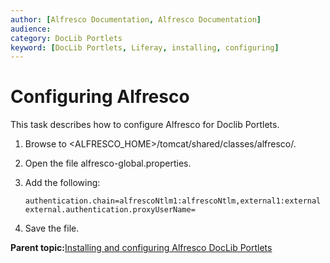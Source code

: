```yaml
---
author: [Alfresco Documentation, Alfresco Documentation]
audience: 
category: DocLib Portlets
keyword: [DocLib Portlets, Liferay, installing, configuring]
---
```


# Configuring Alfresco

This task describes how to configure Alfresco for Doclib Portlets.

1.  Browse to <ALFRESCO\_HOME\>/tomcat/shared/classes/alfresco/.

2.  Open the file alfresco-global.properties.

3.  Add the following:

    ```
    authentication.chain=alfrescoNtlm1:alfrescoNtlm,external1:external
    external.authentication.proxyUserName=
    ```

4.  Save the file.


**Parent topic:**[Installing and configuring Alfresco DocLib Portlets](../tasks/dlp-install-config.md)

